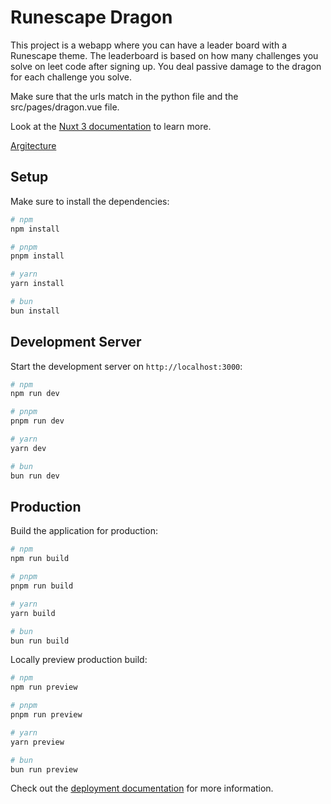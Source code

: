 # Runescape Dragon

This project is a webapp where you can have a leader board with a Runescape theme.
The leaderboard is based on how many challenges you solve on leet code after signing up. 
You deal passive damage to the dragon for each challenge you solve.

Make sure that the urls match in the python file and the src/pages/dragon.vue file.

Look at the [Nuxt 3 documentation](https://nuxt.com/docs/getting-started/introduction) to learn more.

[Argitecture](arg.svg)

## Setup

Make sure to install the dependencies:

```bash
# npm
npm install

# pnpm
pnpm install

# yarn
yarn install

# bun
bun install
```

## Development Server

Start the development server on `http://localhost:3000`:

```bash
# npm
npm run dev

# pnpm
pnpm run dev

# yarn
yarn dev

# bun
bun run dev
```

## Production

Build the application for production:

```bash
# npm
npm run build

# pnpm
pnpm run build

# yarn
yarn build

# bun
bun run build
```

Locally preview production build:

```bash
# npm
npm run preview

# pnpm
pnpm run preview

# yarn
yarn preview

# bun
bun run preview
```

Check out the [deployment documentation](https://nuxt.com/docs/getting-started/deployment) for more information.
